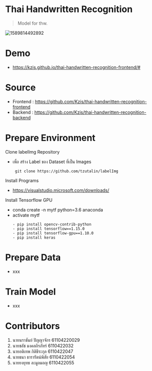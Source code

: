 # Thai Handwritten Recognition
> Model for thw.

![1589814492892](https://user-images.githubusercontent.com/25294734/82229109-342eb400-9954-11ea-8b0f-8e15b5ab6d3e.gif)

# Demo
- https://kzis.github.io/thai-handwritten-recognition-frontend/#

# Source
- Frontend : https://github.com/Kzis/thai-handwritten-recognition-frontend
- Backend : https://github.com/Kzis/thai-handwritten-recognition-backend

# Prepare Environment
  
  Clone labelImg Repository
  - เพื่อ สร้าง Label ของ Dataset ที่เป็น Images
    ```
     git clone https://github.com/tzutalin/labelImg
    ```


  Install Programs
  - https://visualstudio.microsoft.com/downloads/


  Install Tensorflow GPU
  - conda create -n mytf python=3.6 anaconda
  - activate mytf
    ```
    - pip install opencv-contrib-python
    - pip install tensorflow==1.15.0
    - pip install tensorflow-gpu==1.10.0
    - pip install keras
    ```
 # Prepare Data
- xxx

# Train Model
- xxx

# Contributors
1. นายนราชันย์ ปัญญาจักร 61104220029
2. นายชลัช มงคลถิรภัทร์ 6110422032
3. นายอติเทพ กิติธีระกุล 6110422047
4. นายธนา ธารารัตน์พิสัย 6110422054
5. นายยงยุทธ ละมูลมอญ 6110422055



 
